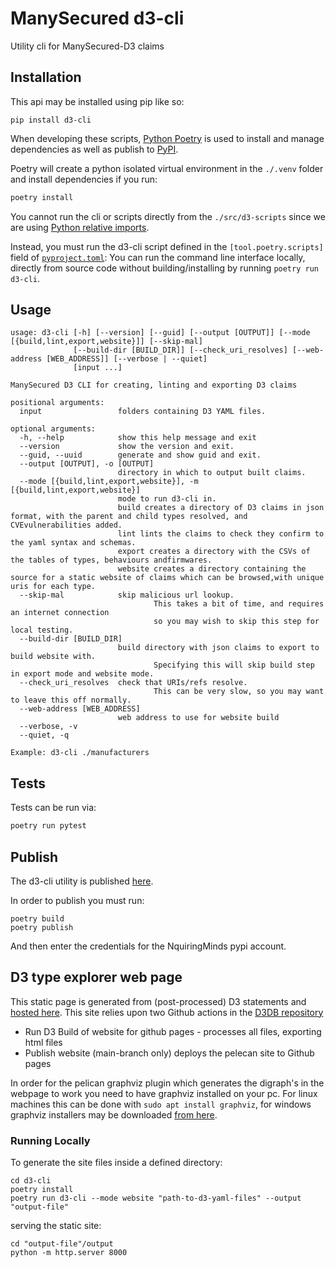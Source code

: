 # ManySecured d3-cli

Utility cli for ManySecured-D3 claims

## Installation

This api may be installed using pip like so:

```
pip install d3-cli
```

When developing these scripts, [Python Poetry](https://python-poetry.org/)
is used to install and manage dependencies as well as publish to [PyPI](https://pypi.org/).

Poetry will create a python isolated virtual environment in the `./.venv` folder and install dependencies if you run:

```bash
poetry install
```

You cannot run the cli or scripts directly from the `./src/d3-scripts` since we are using [Python relative imports](https://realpython.com/absolute-vs-relative-python-imports/#relative-imports).

Instead, you must run the d3-cli script defined in the `[tool.poetry.scripts]` field of [`pyproject.toml`](./pyproject.toml): You can run the command line interface locally, directly from source code without building/installing by running `poetry run d3-cli`.


## Usage

```console
usage: d3-cli [-h] [--version] [--guid] [--output [OUTPUT]] [--mode [{build,lint,export,website}]] [--skip-mal]
              [--build-dir [BUILD_DIR]] [--check_uri_resolves] [--web-address [WEB_ADDRESS]] [--verbose | --quiet]
              [input ...]

ManySecured D3 CLI for creating, linting and exporting D3 claims

positional arguments:
  input                 folders containing D3 YAML files.

optional arguments:
  -h, --help            show this help message and exit
  --version             show the version and exit.
  --guid, --uuid        generate and show guid and exit.
  --output [OUTPUT], -o [OUTPUT]
                        directory in which to output built claims.
  --mode [{build,lint,export,website}], -m [{build,lint,export,website}]
                        mode to run d3-cli in.
                        build creates a directory of D3 claims in json format, with the parent and child types resolved, and CVEvulnerabilities added.
                        lint lints the claims to check they confirm to the yaml syntax and schemas.
                        export creates a directory with the CSVs of the tables of types, behaviours andfirmwares.
                        website creates a directory containing the source for a static website of claims which can be browsed,with unique uris for each type.
  --skip-mal            skip malicious url lookup.
                                This takes a bit of time, and requires an internet connection
                                so you may wish to skip this step for local testing.
  --build-dir [BUILD_DIR]
                        build directory with json claims to export to build website with.
                                Specifying this will skip build step in export mode and website mode.
  --check_uri_resolves  check that URIs/refs resolve.
                                This can be very slow, so you may want to leave this off normally.
  --web-address [WEB_ADDRESS]
                        web address to use for website build
  --verbose, -v
  --quiet, -q

Example: d3-cli ./manufacturers
```

## Tests

Tests can be run via:

```bash
poetry run pytest
```

## Publish

The d3-cli utility is published [here](https://pypi.org/project/d3-cli/).

In order to publish you must run:

```
poetry build
poetry publish
```

And then enter the credentials for the NquiringMinds pypi account.

## D3 type explorer web page

This static page is generated from (post-processed) D3 statements and [hosted here](https://techworkshub.github.io/ManySecured-D3DB/). This site relies upon two Github actions in the [D3DB repository](https://github.com/TechWorksHub/ManySecured-D3DB)
- Run D3 Build of website for github pages - processes all files, exporting html files
- Publish website (main-branch only) deploys the pelecan site to Github pages

In order for the pelican graphviz plugin which generates the digraph's in the webpage to work you need to have graphviz installed on your pc. For linux machines this can be done with `sudo apt install graphviz`, for windows graphviz installers may be downloaded [from here](https://graphviz.org/download/).


### Running Locally

To generate the site files inside a defined directory:
```
cd d3-cli
poetry install
poetry run d3-cli --mode website "path-to-d3-yaml-files" --output "output-file"

```

serving the static site:
```
cd "output-file"/output
python -m http.server 8000
```